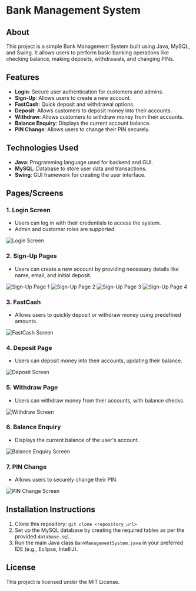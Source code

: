 # Bank Management System

## About
This project is a simple Bank Management System built using Java, MySQL, and Swing. It allows users to perform basic banking operations like checking balance, making deposits, withdrawals, and changing PINs.

## Features
- **Login**: Secure user authentication for customers and admins.
- **Sign-Up**: Allows users to create a new account.
- **FastCash**: Quick deposit and withdrawal options.
- **Deposit**: Allows customers to deposit money into their accounts.
- **Withdraw**: Allows customers to withdraw money from their accounts.
- **Balance Enquiry**: Displays the current account balance.
- **PIN Change**: Allows users to change their PIN securely.

## Technologies Used
- **Java**: Programming language used for backend and GUI.
- **MySQL**: Database to store user data and transactions.
- **Swing**: GUI framework for creating the user interface.

## Pages/Screens

### 1. **Login Screen**
   - Users can log in with their credentials to access the system.
   - Admin and customer roles are supported.

   ![Login Screen](icons/login.png)

### 2. **Sign-Up Pages**
   - Users can create a new account by providing necessary details like name, email, and initial deposit.

   ![Sign-Up Page 1](icons/signup1.png)
   ![Sign-Up Page 2](icons/signup2.png)
   ![Sign-Up Page 3](icons/signup3.png)
   ![Sign-Up Page 4](icons/signup4.png)

### 3. **FastCash**
   - Allows users to quickly deposit or withdraw money using predefined amounts.

   ![FastCash Screen](icons/fastcash.png)

### 4. **Deposit Page**
   - Users can deposit money into their accounts, updating their balance.

   ![Deposit Screen](icons/deposit.png)

### 5. **Withdraw Page**
   - Users can withdraw money from their accounts, with balance checks.

   ![Withdraw Screen](icons/withdraw.png)

### 6. **Balance Enquiry**
   - Displays the current balance of the user's account.

   ![Balance Enquiry Screen](icons/balanceenqry.png)

### 7. **PIN Change**
   - Allows users to securely change their PIN.

   ![PIN Change Screen](icons/pinchange.png)

## Installation Instructions
1. Clone this repository: `git clone <repository_url>`
2. Set up the MySQL database by creating the required tables as per the provided `database.sql`.
3. Run the main Java class `BankManagementSystem.java` in your preferred IDE (e.g., Eclipse, IntelliJ).

## License
This project is licensed under the MIT License.
